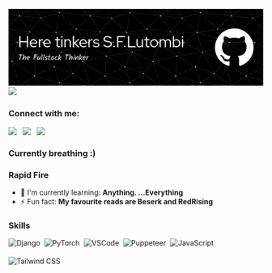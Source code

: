 ![Header](./header.png)
![](https://www.google.com/url?sa=i&url=https%3A%2F%2Fwww.reddit.com%2Fr%2FBerserk%2Fcomments%2F1bvyiyk%2Fwallpaper_of_griffith_holding_behelit_cropped_to%2F&psig=AOvVaw3_odbbNDhs3390n2lGAx4l&ust=1730154526693000&source=images&cd=vfe&opi=89978449&ved=0CBQQjRxqFwoTCLidwoHOr4kDFQAAAAAdAAAAABAE)

**<h3 align="left">Connect with me:</h3>** 
<p align="left"><a href="https://github.com/sushilmagare10" target="_blank"><img src="https://img.shields.io/badge/GitHub-100000?logo=github&logoColor=white" height="28" style="margin-right: 8px"></a> <a href="https://twitter.com/SFLutombi" target="_blank"><img src="https://img.shields.io/badge/Twitter-000000?style=for-the-badge&logo=X&logoColor=white" height="28" style="margin-right: 8px"></a> <a href="https://www.linkedin.com/in/SFLutombi" target="_blank"><img src="https://img.shields.io/badge/LinkedIn-0077B5?style=for-the-badge&logo=linkedin&logoColor=white" height="28" style="margin-right: 8px"></a></p>

 **<h3 align="left">Currently breathing :)</h3>**

**<h3 align="left">Rapid Fire</h3>**

- 🌱 I'm currently learning: **Anything. ...Everything**
- ⚡ Fun fact: **My favourite reads are Beserk and RedRising**

 **<h3 align="left">Skills</h3>**

<div style="display: flex; flex-wrap: wrap; gap: 4px; justify-content: left;"><img src="https://cdn.jsdelivr.net/gh/devicons/devicon@latest/icons/django/django-plain-wordmark.svg" height="32" alt="Django" style="margin-right: 4px"> <img src="https://cdn.jsdelivr.net/gh/devicons/devicon@latest/icons/pytorch/pytorch-original-wordmark.svg" height="32" alt="PyTorch" style="margin-right: 4px"> <img src="https://cdn.jsdelivr.net/gh/devicons/devicon@latest/icons/vscode/vscode-original.svg" height="32" alt="VSCode" style="margin-right: 4px"> <img src="https://cdn.jsdelivr.net/gh/devicons/devicon/icons/puppeteer/puppeteer-original.svg" height="32" alt="Puppeteer" style="margin-right: 4px"> <img src="https://img.shields.io/badge/JavaScript-F7DF1C?logo=javascript&logoColor=white" height="32" alt="JavaScript" style="margin-right: 4px"> <img src="https://img.shields.io/badge/Tailwind_CSS-38B2AC?logo=tailwind-css&logoColor=white" height="32" alt="Tailwind CSS" style="margin-right: 4px"></div>

